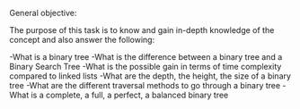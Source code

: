 General objective:

The purpose of this task is to know and gain in-depth knowledge of the concept and also answer the following:

-What is a binary tree
-What is the difference between a binary tree and a Binary Search Tree
-What is the possible gain in terms of time complexity compared to linked lists
-What are the depth, the height, the size of a binary tree
-What are the different traversal methods to go through a binary tree
-What is a complete, a full, a perfect, a balanced binary tree
